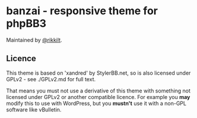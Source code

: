# banzai - responsive theme for phpBB3Maintained by [@rikkilt](http://twitter.com/rikkilt).## LicenceThis theme is based on 'xandred' by StylerBB.net, so is also licensed under GPLv2 - see ./GPLv2.md for full text.That means you must not use a derivative of this theme with something not licensed under GPLv2 or another compatible licence. For example you **may** modify this to use with WordPress, but you **mustn't** use it with a non-GPL software like vBulletin.